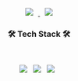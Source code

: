<!--

Here are some ideas to get you started:

- 🔭 I’m currently working on ...
- 🌱 I’m currently learning ...
- 👯 I’m looking to collaborate on ...
- 🤔 I’m looking for help with ...
- 💬 Ask me about ...
- 📫 How to reach me: ...
- 😄 Pronouns: ...
- ⚡ Fun fact: ...
-->
<p align="center">
<a href="https://www.instagram.com/line_w00">
    <img 
        src="http://img.shields.io/badge/-Instagram-222222?style=flat&logo=Instagram&link=https://www.instagram.com/line_w00/"
        style="height : auto; margin-left : 10px; margin-right : 10px;"/>
</a>
<a href="https://velog.io/@aidnsunwoo">
    <img 
        src="http://img.shields.io/badge/-Velog-222222?style=flat&logo=Vector Logo Zone&link=https://velog.io/@aidnsunwoo"
        style="height : auto; margin-left : 10px; margin-right : 10px;"/>
</a>
</p>

<h3 align="center"><b>🛠 Tech Stack 🛠</b></h3>
</br>
<p align="center">
<img src="https://img.shields.io/badge/HTML5-E34F26?style=flat-square&logo=HTML5&logoColor=white"/></a> &nbsp
<img src="https://img.shields.io/badge/CSS3-1572B6?style=flat-square&logo=CSS3&logoColor=white"/></a> &nbsp
<img src="https://img.shields.io/badge/JavaScript-F7DF1E?style=flat-square&logo=JavaScript&logoColor=white"/></a> &nbsp
</p>
